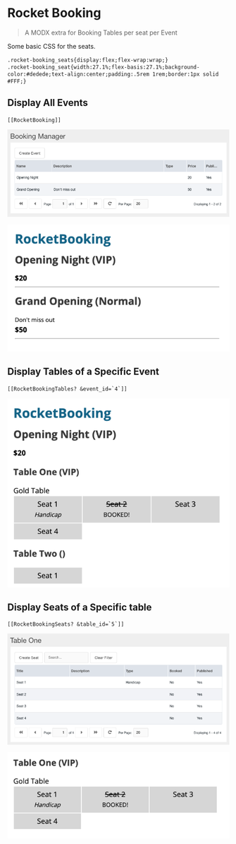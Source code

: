 # Rocket Booking

> A MODX extra for Booking Tables per seat per Event


Some basic CSS for the seats.

```
.rocket-booking_seats{display:flex;flex-wrap:wrap;}
.rocket-booking_seat{width:27.1%;flex-basis:27.1%;background-color:#dedede;text-align:center;padding:.5rem 1rem;border:1px solid #FFF;}
```

## Display All Events

```
[[RocketBooking]]
```
![Events Admin](events-admin.png)

![All Events](all-events.png)


## Display Tables of a Specific Event

```
[[RocketBookingTables? &event_id=`4`]]
```
![Events Detail](event-details.png)


## Display Seats of a Specific table

```
[[RocketBookingSeats? &table_id=`5`]]
```

![Events Admin](seats-admin.png)

![All Events](tables.png)
